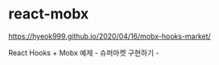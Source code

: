 # react-mobx

https://hyeok999.github.io/2020/04/16/mobx-hooks-market/

React Hooks + Mobx 예제 - 슈퍼마켓 구현하기 -
